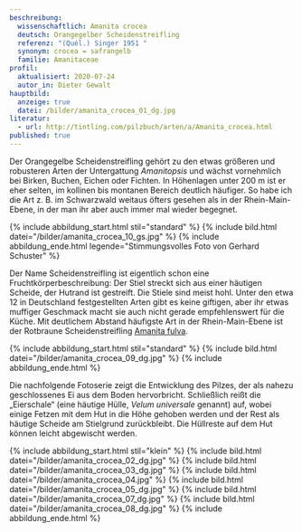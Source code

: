 ```yaml
---
beschreibung:
  wissenschaftlich: Amanita crocea
  deutsch: Orangegelber Scheidenstreifling
  referenz: "(Quél.) Singer 1951 "
  synonym: crocea = safrangelb
  familie: Amanitaceae
profil:
  aktualisiert: 2020-07-24
  autor_in: Dieter Gewalt
hauptbild:
  anzeige: true
  datei: /bilder/amanita_crocea_01_dg.jpg
literatur:
  - url: http://tintling.com/pilzbuch/arten/a/Amanita_crocea.html
published: true
---
```

Der Orangegelbe Scheidenstreifling gehört zu den etwas größeren und robusteren Arten der Untergattung *Amanitopsis* und wächst vornehmlich bei Birken, Buchen, Eichen oder Fichten. In Höhenlagen unter 200 m ist er eher selten, im kollinen bis montanen Bereich deutlich häufiger. So habe ich die Art z. B. im Schwarzwald weitaus öfters gesehen als in der Rhein-Main-Ebene, in der man ihr aber auch immer mal wieder begegnet.

{% include abbildung_start.html stil="standard" %}
{% include bild.html datei="/bilder/amanita_crocea_10_gs.jpg" %}
{% include abbildung_ende.html legende="Stimmungsvolles Foto von Gerhard Schuster" %}

Der Name Scheidenstreifling ist eigentlich schon eine Fruchtkörperbeschreibung: Der Stiel streckt sich aus einer häutigen Scheide, der Hutrand ist gestreift. Die Stiele sind meist hohl. Unter den etwa 12 in Deutschland festgestellten Arten gibt es keine giftigen, aber ihr etwas muffiger Geschmack macht sie auch nicht gerade empfehlenswert für die Küche. Mit deutlichem Abstand häufigste Art in der Rhein-Main-Ebene ist der Rotbraune Scheidenstreifling [Amanita fulva](/pilze/amanita-fulva-rotbrauner-fuchsiger-scheidenstreifling).

{% include abbildung_start.html stil="standard" %}
{% include bild.html datei="/bilder/amanita_crocea_09_dg.jpg" %}
{% include abbildung_ende.html %}

Die nachfolgende Fotoserie zeigt die Entwicklung des Pilzes, der als nahezu geschlossenes Ei aus dem Boden hervorbricht. Schließlich reißt die „Eierschale“ (eine häutige Hülle, *Velum universale* genannt) auf, wobei einige Fetzen mit dem Hut in die Höhe gehoben werden und der Rest als häutige Scheide am Stielgrund zurückbleibt. Die Hüllreste auf dem Hut können leicht abgewischt werden.

{% include abbildung_start.html stil="klein" %}
{% include bild.html datei="/bilder/amanita_crocea_02_dg.jpg" %}
{% include bild.html datei="/bilder/amanita_crocea_03_dg.jpg" %}
{% include bild.html datei="/bilder/amanita_crocea_04.jpg" %}
{% include bild.html datei="/bilder/amanita_crocea_05_dg.jpg" %}
{% include bild.html datei="/bilder/amanita_crocea_07_dg.jpg" %}
{% include bild.html datei="/bilder/amanita_crocea_08_dg.jpg" %}
{% include abbildung_ende.html %}